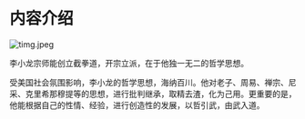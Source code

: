 # 内容介绍

![timg.jpeg](https://i.loli.net/2018/04/16/5ad460f886f1f.jpeg)

李小龙宗师能创立截拳道，开宗立派，在于他独一无二的哲学思想。

受美国社会氛围影响，李小龙的哲学思想，海纳百川。他对老子、周易、禅宗、尼采、克里希那穆提等的思想，进行批判继承，取精去渣，化为己用。更重要的是，他能根据自己的性情、经验，进行创造性的发展，以哲引武，由武入道。
